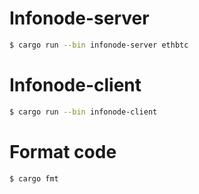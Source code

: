 # Infonode-server
```bash
$ cargo run --bin infonode-server ethbtc
```

# Infonode-client
```bash
$ cargo run --bin infonode-client
```

# Format code
```bash
$ cargo fmt
```